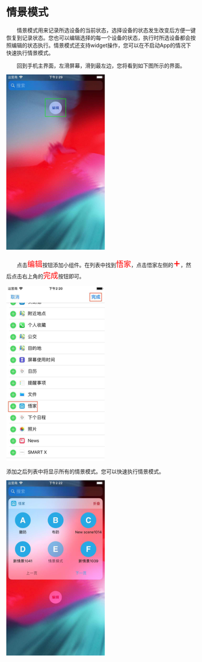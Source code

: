 # 情景模式

&emsp;&emsp;情景模式用来记录所选设备的当前状态，选择设备的状态发生改变后方便一键恢复到记录状态。您也可以编辑选择的每一个设备的状态，执行时所选设备都会按照编辑的状态执行。情景模式还支持widget操作，您可以在不启动App的情况下快速执行情景模式。

&emsp;&emsp;回到手机主界面，左滑屏幕，滑到最左边，您将看到如下图所示的界面。

<img src="../images/scene/widgetUI.png" width = "262" height = "465">

&emsp;&emsp;点击<font style='color:#ff0000;font-size:20px'>编辑</font>按钮添加小组件。在列表中找到<font style='color:#ff0000;font-size:20px'>悟家</font>，点击悟家左侧的<font style='color:#ff0000;font-size:30px'>+</font>，然后点击右上角的<font style='color:#ff0000;font-size:20px'>完成</font>按钮即可。

<img src="../images/scene/widget添加.png" width = "262" height = "465">

添加之后列表中将显示所有的情景模式。您可以快速执行情景模式。

<img src="../images/scene/widget执行.png" width = "262" height = "465">